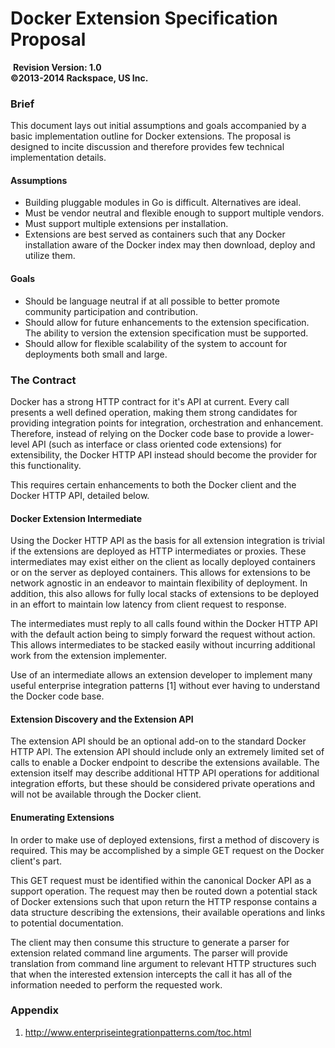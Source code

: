 # Docker Extension Specification Proposal
­
**Revision Version: 1.0**
<br />
**©2013-2014 Rackspace, US Inc.**


### Brief

This document lays out initial assumptions and goals accompanied by a basic implementation outline for Docker extensions. The proposal is designed to incite discussion and therefore provides few technical implementation details.


#### Assumptions

* Building pluggable modules in Go is difficult. Alternatives are ideal.
* Must be vendor neutral and flexible enough to support multiple vendors.
* Must support multiple extensions per installation.
* Extensions are best served as containers such that any Docker installation aware of the Docker index may then download, deploy and utilize them.


#### Goals

* Should be language neutral if at all possible to better promote community participation and contribution.
* Should allow for future enhancements to the extension specification. The ability to version the extension specification must be supported.
* Should allow for flexible scalability of the system to account for deployments both small and large.


### The Contract

Docker has a strong HTTP contract for it's API at current. Every call presents a well defined operation, making them strong candidates for providing integration points for integration, orchestration and enhancement. Therefore, 
instead of relying on the Docker code base to provide a lower-level API (such as interface or class oriented code extensions) for extensibility, the Docker HTTP API instead should become the provider for this functionality.

This requires certain enhancements to both the Docker client and the Docker HTTP API, detailed below.


#### Docker Extension Intermediate

Using the Docker HTTP API as the basis for all extension integration is trivial if the extensions are deployed as HTTP intermediates or proxies. These intermediates may exist either on the client as locally deployed containers or 
on the server as deployed containers. This allows for extensions to be network agnostic in an endeavor to maintain flexibility of deployment. In addition, this also allows for fully local stacks of extensions to be deployed in an 
effort to maintain low latency from client request to response.

The intermediates must reply to all calls found within the Docker HTTP API with the default action being to simply forward the request without action. This allows intermediates to be stacked easily without incurring additional work 
from the extension implementer.

Use of an intermediate allows an extension developer to implement many useful enterprise integration patterns [1] without ever having to understand the Docker code base.


#### Extension Discovery and the Extension API

The extension API should be an optional add-on to the standard Docker HTTP API. The extension API should include only an extremely limited set of calls to enable a Docker endpoint to describe the extensions available. The extension 
itself may describe additional HTTP API operations for additional integration efforts, but these should be considered private operations and will not be available through the Docker client.


#### Enumerating Extensions

In order to make use of deployed extensions, first a method of discovery is required. This may be accomplished by a simple GET request on the Docker client's part.

This GET request must be identified within the canonical Docker API as a support operation. The request may then be routed down a potential stack of Docker extensions such that upon return the HTTP response contains a data 
structure describing the extensions, their available operations and links to potential documentation.

The client may then consume this structure to generate a parser for extension related command line arguments. The parser will provide translation from command line argument to relevant HTTP structures such that when the interested 
extension intercepts the call it has all of the information needed to perform the requested work.


### Appendix

1. http://www.enterpriseintegrationpatterns.com/toc.html
